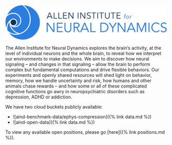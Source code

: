 ![AIND](/assets/img/AIND_logo.png)

The Allen Institute for Neural Dynamics explores the brain’s activity, at the level of individual neurons and the whole brain, to reveal how we interpret our environments to make decisions. We aim to discover how neural signaling – and changes in that signaling – allow the brain to perform complex but fundamental computations and drive flexible behaviors. Our experiments and openly shared resources will shed light on behavior, memory, how we handle uncertainty and risk, how humans and other animals chase rewards – and how some or all of these complicated cognitive functions go awry in neuropsychiatric disorders such as depression, ADHD or addiction. 

We have two cloud buckets publicly available:
* ![aind-benchmark-data/ephys-compression]({% link data.md %})
* ![aind-open-data]({% link data.md %})

To view any available open positions, please go [here]({% link positions.md %}).